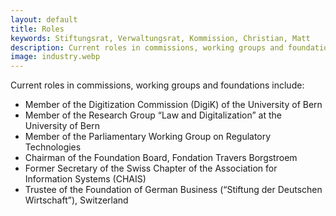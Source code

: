 ```yaml
---
layout: default
title: Roles
keywords: Stiftungsrat, Verwaltungsrat, Kommission, Christian, Matt
description: Current roles in commissions, working groups and foundations of Christian Matt.
image: industry.webp
---
```


Current roles in commissions, working groups and foundations include:

- Member of the Digitization Commission (DigiK) of the University of Bern
- Member of the Research Group “Law and Digitalization” at the University of Bern
- Member of the Parliamentary Working Group on Regulatory Technologies
- Chairman of the Foundation Board, Fondation Travers Borgstroem
- Former Secretary of the Swiss Chapter of the Association for Information Systems (CHAIS)
- Trustee of the Foundation of German Business (“Stiftung der Deutschen Wirtschaft”), Switzerland
